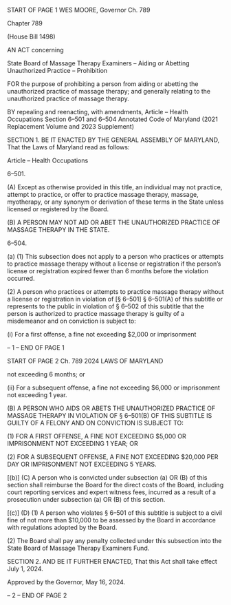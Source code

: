 START OF PAGE 1
WES MOORE, Governor Ch. 789

Chapter 789

(House Bill 1498)

AN ACT concerning

State Board of Massage Therapy Examiners – Aiding or Abetting Unauthorized
Practice – Prohibition

FOR the purpose of prohibiting a person from aiding or abetting the unauthorized practice
of massage therapy; and generally relating to the unauthorized practice of massage
therapy.

BY repealing and reenacting, with amendments,
Article – Health Occupations
Section 6–501 and 6–504
Annotated Code of Maryland
(2021 Replacement Volume and 2023 Supplement)

SECTION 1. BE IT ENACTED BY THE GENERAL ASSEMBLY OF MARYLAND,
That the Laws of Maryland read as follows:

Article – Health Occupations

6–501.

(A) Except as otherwise provided in this title, an individual may not practice,
attempt to practice, or offer to practice massage therapy, massage, myotherapy, or any
synonym or derivation of these terms in the State unless licensed or registered by the
Board.

(B) A PERSON MAY NOT AID OR ABET THE UNAUTHORIZED PRACTICE OF
MASSAGE THERAPY IN THE STATE.

6–504.

(a) (1) This subsection does not apply to a person who practices or attempts to
practice massage therapy without a license or registration if the person’s license or
registration expired fewer than 6 months before the violation occurred.

(2) A person who practices or attempts to practice massage therapy
without a license or registration in violation of [§ 6–501] § 6–501(A) of this subtitle or
represents to the public in violation of § 6–502 of this subtitle that the person is authorized
to practice massage therapy is guilty of a misdemeanor and on conviction is subject to:

(i) For a first offense, a fine not exceeding $2,000 or imprisonment

– 1 –
END OF PAGE 1

START OF PAGE 2
Ch. 789 2024 LAWS OF MARYLAND

not exceeding 6 months; or

(ii) For a subsequent offense, a fine not exceeding $6,000 or
imprisonment not exceeding 1 year.

(B) A PERSON WHO AIDS OR ABETS THE UNAUTHORIZED PRACTICE OF
MASSAGE THERAPY IN VIOLATION OF § 6–501(B) OF THIS SUBTITLE IS GUILTY OF A
FELONY AND ON CONVICTION IS SUBJECT TO:

(1) FOR A FIRST OFFENSE, A FINE NOT EXCEEDING $5,000 OR
IMPRISONMENT NOT EXCEEDING 1 YEAR; OR

(2) FOR A SUBSEQUENT OFFENSE, A FINE NOT EXCEEDING $20,000
PER DAY OR IMPRISONMENT NOT EXCEEDING 5 YEARS.

[(b)] (C) A person who is convicted under subsection (a) OR (B) of this section
shall reimburse the Board for the direct costs of the Board, including court reporting
services and expert witness fees, incurred as a result of a prosecution under subsection (a)
OR (B) of this section.

[(c)] (D) (1) A person who violates § 6–501 of this subtitle is subject to a civil
fine of not more than $10,000 to be assessed by the Board in accordance with regulations
adopted by the Board.

(2) The Board shall pay any penalty collected under this subsection into
the State Board of Massage Therapy Examiners Fund.

SECTION 2. AND BE IT FURTHER ENACTED, That this Act shall take effect July
1, 2024.

Approved by the Governor, May 16, 2024.

– 2 –
END OF PAGE 2